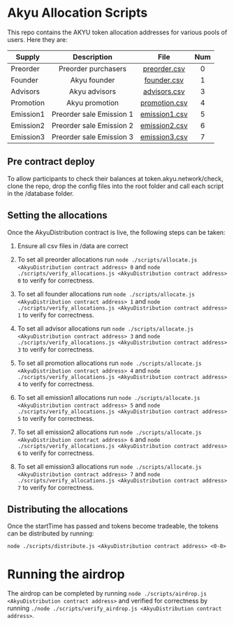 # Akyu Allocation Scripts

This repo contains the AKYU token allocation addresses for various pools of users. Here they are:

| Supply        | Description           | File  | Num |
| ------------- |:-------------:|:-----:|:----:|
| Preorder | Preorder purchasers | [preorder.csv](/data/preorder.csv) | 0 |
| Founder | Akyu founder | [founder.csv](/data/founder.csv) | 1 |
| Advisors | Akyu advisors | [advisors.csv](/data/advisors.csv)| 3 |
| Promotion | Akyu promotion | [promotion.csv](/data/promotion.csv) | 4 |
| Emission1 | Preorder sale Emission 1 | [emission1.csv](/data/emission1.csv) | 5 |
| Emission2 | Preorder sale Emission 2 | [emission2.csv](/data/emission2.csv) | 6 |
| Emission3 | Preorder sale Emission 3 | [emission3.csv](data/emission3.csv) | 7 |

## Pre contract deploy

To allow participants to check their balances at token.akyu.network/check, clone the repo, drop the config files into the root folder and call each script in the /database folder.

## Setting the allocations

Once the AkyuDistribution contract is live, the following steps can be taken:

1) Ensure all csv files in /data are correct

2) To set all preorder allocations run `node ./scripts/allocate.js <AkyuDistribution contract address> 0` and `node ./scripts/verify_allocations.js <AkyuDistribution contract address> 0` to verify for correctness.

3) To set all founder allocations run `node ./scripts/allocate.js <AkyuDistribution contract address> 1` and `node ./scripts/verify_allocations.js <AkyuDistribution contract address> 1` to verify for correctness.

4) To set all advisor allocations run `node ./scripts/allocate.js <AkyuDistribution contract address> 3` and `node ./scripts/verify_allocations.js <AkyuDistribution contract address> 3` to verify for correctness.

5) To set all promotion allocations run `node ./scripts/allocate.js <AkyuDistribution contract address> 4` and `node ./scripts/verify_allocations.js <AkyuDistribution contract address> 4` to verify for correctness.

6) To set all emission1 allocations run `node ./scripts/allocate.js <AkyuDistribution contract address> 5` and `node ./scripts/verify_allocations.js <AkyuDistribution contract address> 5` to verify for correctness.

7) To set all emission2 allocations run `node ./scripts/allocate.js <AkyuDistribution contract address> 6` and `node ./scripts/verify_allocations.js <AkyuDistribution contract address> 6` to verify for correctness.

8) To set all emission3 allocations run `node ./scripts/allocate.js <AkyuDistribution contract address> 7` and `node ./scripts/verify_allocations.js <AkyuDistribution contract address> 7` to verify for correctness.

## Distributing the allocations

Once the startTime has passed and tokens become tradeable, the tokens can be distributed by running:

`node ./scripts/distribute.js <AkyuDistribution contract address> <0-8>`

# Running the airdrop

The airdrop can be completed by running `node ./scripts/airdrop.js <AkyuDistribution contract address>` and verified for correctness by running `./node ./scripts/verify_airdrop.js <AkyuDistribution contract address>`.

